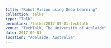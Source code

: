 ```yaml
---
title: "Robot Vision using Deep Learning"
collection: talks
type: "Talk"
permalink: /talks/2017-09-01-techtalk
venue: "TechTalk, The University of Adelaide"
date: 2017-09-01
location: "Adelaide, Australia"
---
```

